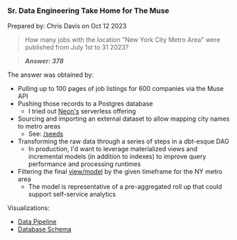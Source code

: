 ### Sr. Data Engineering Take Home for The Muse
Prepared by: Chris Davis on Oct 12 2023


> How many jobs with the location "New York City Metro Area" were published from July 1st to 31 2023?

> _**Answer: 378**_

The answer was obtained by:
  * Pulling up to 100 pages of job listings for 600 companies via the Muse API
  * Pushing those records to a Postgres database
    - I tried out [Neon's](https://neon.tech) serverless offering
  * Sourcing and importing an external dataset to allow mapping city names to metro areas
    - See: [/seeds](/seeds)
  * Transforming the raw data through a series of steps in a dbt-esque DAG
    - In production, I'd want to leverage materialized views and incremental models (in addition to indexes) to improve query performance and processing runtimes
  * Filtering the final [view/model](/scripts/rpt_jobs_by_metro_summary.sql) by the given timeframe for the NY metro area
    - The model is representative of a pre-aggregated roll up that could support self-service analytics

Visualizations:
  * [Data Pipeline](/docs/DataPipeline.md)
  * [Database Schema](/docs/DbSchema.md)
